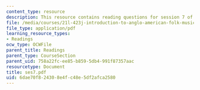 ```yaml
---
content_type: resource
description: This resource contains reading questions for session 7 of the course.
file: /media/courses/21l-423j-introduction-to-anglo-american-folk-music-fall-2005/6dae70f824308e4fc48e5df2afca2580_ses7.pdf
file_type: application/pdf
learning_resource_types:
- Readings
ocw_type: OCWFile
parent_title: Readings
parent_type: CourseSection
parent_uid: 758a22fc-ee85-b859-5db4-991f87357aac
resourcetype: Document
title: ses7.pdf
uid: 6dae70f8-2430-8e4f-c48e-5df2afca2580
---
```

